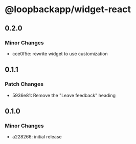 # @loopbackapp/widget-react

## 0.2.0

### Minor Changes

- cce0f5e: rewrite widget to use customization

## 0.1.1

### Patch Changes

- 5936e81: Remove the "Leave feedback" heading

## 0.1.0

### Minor Changes

- a228266: initial release
